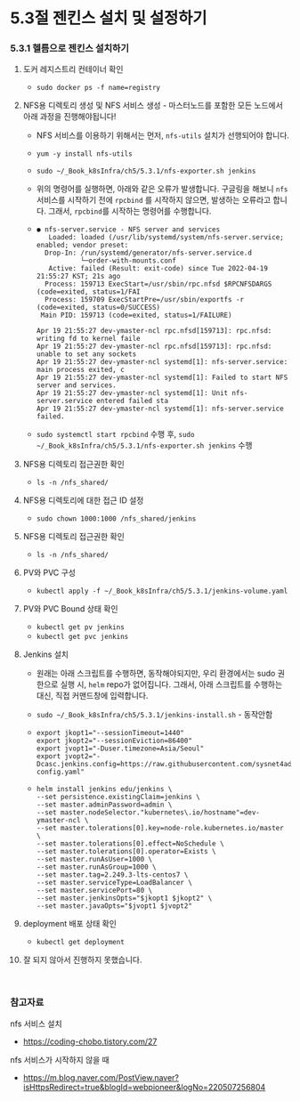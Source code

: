 # 5.3절 젠킨스 설치 및 설정하기

### 5.3.1 헬름으로 젠킨스 설치하기

1. 도커 레지스트리 컨테이너 확인

   - `sudo docker ps -f name=registry`

2. NFS용 디렉토리 생성 및 NFS 서비스 생성 - 마스터노드를 포함한 모든 노드에서 아래 과정을 진행해야됩니다!

   - NFS 서비스를 이용하기 위해서는 먼저, `nfs-utils` 설치가 선행되어야 합니다.
   - `yum -y install nfs-utils`

   - `sudo ~/_Book_k8sInfra/ch5/5.3.1/nfs-exporter.sh jenkins`

   - 위의 명령어를 실행하면, 아래와 같은 오류가 발생합니다. 구글링을 해보니 `nfs` 서비스를 시작하기 전에 `rpcbind` 를 시작하지 않으면, 발생하는 오류라고 합니다. 그래서, `rpcbind`를 시작하는 명령어를 수행합니다.

   - ```
     ● nfs-server.service - NFS server and services
        Loaded: loaded (/usr/lib/systemd/system/nfs-server.service; enabled; vendor preset:
       Drop-In: /run/systemd/generator/nfs-server.service.d
                └─order-with-mounts.conf
        Active: failed (Result: exit-code) since Tue 2022-04-19 21:55:27 KST; 21s ago
       Process: 159713 ExecStart=/usr/sbin/rpc.nfsd $RPCNFSDARGS (code=exited, status=1/FAI
       Process: 159709 ExecStartPre=/usr/sbin/exportfs -r (code=exited, status=0/SUCCESS)
      Main PID: 159713 (code=exited, status=1/FAILURE)
     
     Apr 19 21:55:27 dev-ymaster-ncl rpc.nfsd[159713]: rpc.nfsd: writing fd to kernel faile
     Apr 19 21:55:27 dev-ymaster-ncl rpc.nfsd[159713]: rpc.nfsd: unable to set any sockets
     Apr 19 21:55:27 dev-ymaster-ncl systemd[1]: nfs-server.service: main process exited, c
     Apr 19 21:55:27 dev-ymaster-ncl systemd[1]: Failed to start NFS server and services.
     Apr 19 21:55:27 dev-ymaster-ncl systemd[1]: Unit nfs-server.service entered failed sta
     Apr 19 21:55:27 dev-ymaster-ncl systemd[1]: nfs-server.service failed.
     ```

   - `sudo systemctl start rpcbind` 수행 후, `sudo ~/_Book_k8sInfra/ch5/5.3.1/nfs-exporter.sh jenkins` 수행

3. NFS용 디렉토리 접근권한 확인

   - `ls -n /nfs_shared/`

4. NFS용 디렉토리에 대한 접근 ID 설정

   - `sudo chown 1000:1000 /nfs_shared/jenkins`

5. NFS용 디렉토리 접근권한 확인

   - `ls -n /nfs_shared/`

6. PV와 PVC 구성 

   - `kubectl apply -f ~/_Book_k8sInfra/ch5/5.3.1/jenkins-volume.yaml`

7. PV와 PVC Bound 상태 확인

   - `kubectl get pv jenkins`
   - `kubectl get pvc jenkins`

8. Jenkins 설치

   - 원래는 아래 스크립트를 수행하면, 동작해야되지만, 우리 환경에서는 sudo 권한으로 실행 시, `helm` repo가 없어집니다. 그래서, 아래 스크립트를 수행하는 대신, 직접 커맨드창에 입력합니다.

   - `sudo ~/_Book_k8sInfra/ch5/5.3.1/jenkins-install.sh` - 동작안함

   - ```shell
     export jkopt1="--sessionTimeout=1440"
     export jkopt2="--sessionEviction=86400"
     export jvopt1="-Duser.timezone=Asia/Seoul"
     export jvopt2="-Dcasc.jenkins.config=https://raw.githubusercontent.com/sysnet4admin/_Book_k8sInfra/main/ch5/5.3.1/jenkins-config.yaml"
     ```

   - ```shell
     helm install jenkins edu/jenkins \
     --set persistence.existingClaim=jenkins \
     --set master.adminPassword=admin \
     --set master.nodeSelector."kubernetes\.io/hostname"=dev-ymaster-ncl \
     --set master.tolerations[0].key=node-role.kubernetes.io/master \
     --set master.tolerations[0].effect=NoSchedule \
     --set master.tolerations[0].operator=Exists \
     --set master.runAsUser=1000 \
     --set master.runAsGroup=1000 \
     --set master.tag=2.249.3-lts-centos7 \
     --set master.serviceType=LoadBalancer \
     --set master.servicePort=80 \
     --set master.jenkinsOpts="$jkopt1 $jkopt2" \
     --set master.javaOpts="$jvopt1 $jvopt2"
     ```

9. deployment 배포 상태 확인

   - `kubectl get deployment`

10. 잘 되지 않아서 진행하지 못했습니다.

<br>

### 참고자료

nfs 서비스 설치

- https://coding-chobo.tistory.com/27

nfs 서비스가 시작하지 않을 때

- https://m.blog.naver.com/PostView.naver?isHttpsRedirect=true&blogId=webpioneer&logNo=220507256804
